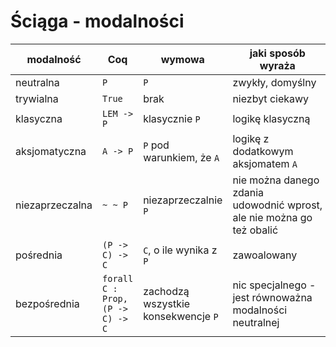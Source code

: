 # Ściąga - modalności

| modalność     | Coq | wymowa    | jaki sposób wyraża |
| --------------| --- | --------- | ------------------ |
| neutralna     | `P` | `P`       | zwykły, domyślny   |
| trywialna     | `True` | brak   | niezbyt ciekawy    |
| klasyczna     | `LEM -> P` | klasycznie `P` | logikę klasyczną
| aksjomatyczna | `A -> P` | `P` pod warunkiem, że `A` | logikę z dodatkowym aksjomatem `A`
| niezaprzeczalna | `~ ~ P` | niezaprzeczalnie `P` | nie można danego zdania udowodnić wprost, ale nie można go też obalić
| pośrednia     | `(P -> C) -> C` | `C`, o ile wynika z `P` | zawoalowany
| bezpośrednia  | `forall C : Prop, (P -> C) -> C` | zachodzą wszystkie konsekwencje `P` | nic specjalnego - jest równoważna modalności neutralnej
